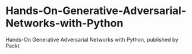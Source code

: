 # Hands-On-Generative-Adversarial-Networks-with-Python
Hands-On Generative Adversarial Networks with Python, published by Packt
